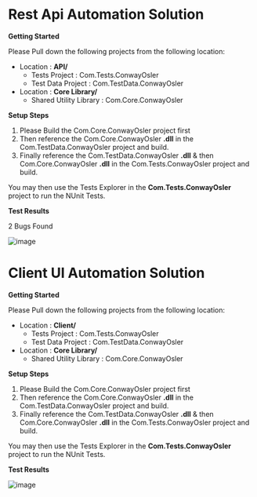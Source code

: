 # Rest Api Automation Solution

**Getting Started**

Please Pull down the following projects from the following location: 
- Location : **API/** 
  - Tests Project : Com.Tests.ConwayOsler
  - Test Data Project : Com.TestData.ConwayOsler
- Location : **Core Library/**
  - Shared Utility Library : Com.Core.ConwayOsler

**Setup Steps**

1. Please Build the Com.Core.ConwayOsler project first
2. Then reference the Com.Core.ConwayOsler **.dll** in the Com.TestData.ConwayOsler project and build.
3. Finally reference the Com.TestData.ConwayOsler **.dll** & then Com.Core.ConwayOsler **.dll** in the Com.Tests.ConwayOsler project and build.

You may then use the Tests Explorer in the **Com.Tests.ConwayOsler** project to run the NUnit Tests.

**Test Results** 

2 Bugs Found 

![image](https://user-images.githubusercontent.com/25738173/126785413-881e3159-0400-4906-958b-b7059302d16e.png)


# Client UI Automation Solution

**Getting Started**

Please Pull down the following projects from the following location: 
- Location : **Client/** 
  - Tests Project : Com.Tests.ConwayOsler
  - Test Data Project : Com.TestData.ConwayOsler
- Location : **Core Library/**
  - Shared Utility Library : Com.Core.ConwayOsler

**Setup Steps**

1. Please Build the Com.Core.ConwayOsler project first
2. Then reference the Com.Core.ConwayOsler **.dll** in the Com.TestData.ConwayOsler project and build.
3. Finally reference the Com.TestData.ConwayOsler **.dll** & then Com.Core.ConwayOsler **.dll** in the Com.Tests.ConwayOsler project and build.

You may then use the Tests Explorer in the **Com.Tests.ConwayOsler** project to run the NUnit Tests.

**Test Results** 

![image](https://user-images.githubusercontent.com/25738173/126784607-6e306944-55d1-4a1b-bcba-8cdd5bfa0fd7.png)
